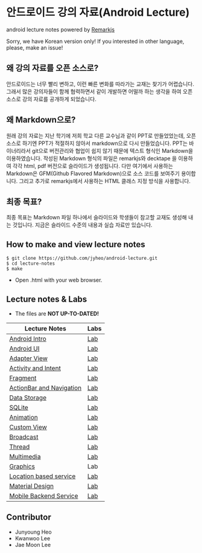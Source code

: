 # 안드로이드 강의 자료(Android Lecture)
android lecture notes powered by [Remarkjs](https://github.com/gnab/remark)

Sorry, we have Korean version only! If you interested in other language, please, make an issue!

## 왜 강의 자료를 오픈 소스로?
안드로이드는 너무 빨리 변하고, 이런 빠른 변화를 따라가는 교재는 찾기가 어렵습니다. 그래서 많은 강의자들이 함께 협력하면서 같이 개발하면 어떨까 하는 생각을 하여 오픈 소스로 강의 자료를 공개하게 되었습니다.

## 왜 Markdown으로?
원래 강의 자료는 지난 학기에 저희 학교 다른 교수님과 같이 PPT로 만들었었는데, 오픈 소스로 하기엔 PPT가 적절하지 않아서 markdown으로 다시 만들었습니다. PPT는 바이너리라서 git으로 버전관리와 협업이 쉽지 않기 때문에 텍스트 형식인 Markdown을 이용하였습니다.
작성된 Markdown 형식의 파일은 remarkjs와 decktape 을 이용하여 각각 html, pdf 버전으로 슬라이드가 생성됩니다.
다만 여기에서 사용하는 Markdown은 GFM(Github Flavored Markdown)으로 소스 코드를 보여주기 용이합니다.
그리고 추가로 remarkjs에서 사용하는 HTML 클래스 지정 방식을 사용합니다.

## 최종 목표?
최종 목표는 Markdown 파일 하나에서 슬라이드와 학생들이 참고할 교재도 생성해 내는 것입니다. 지금은 슬라이드 수준의 내용과 실습 자료만 있습니다.

## How to make and view lecture notes
```
$ git clone https://github.com/jyheo/android-lecture.git
$ cd lecture-notes
$ make
```
* Open .html with your web browser.

## Lecture notes & Labs
* The files are **NOT UP-TO-DATED!**

Lecture Notes | Labs
--------------|------------------
[Android Intro](https://jyheo.github.io/android-lecture/lecture-notes/android-intro.html) | [Lab](https://jyheo.github.io/android-lecture/labs/android-intro-lab.html)
[Android UI](https://jyheo.github.io/android-lecture/lecture-notes/android-ui.html) | [Lab](https://jyheo.github.io/android-lecture/labs/android-ui-lab.html)
[Adapter View](https://jyheo.github.io/android-lecture/lecture-notes/adapter-view.html) | [Lab](https://jyheo.github.io/android-lecture/labs/adapter-view-lab.html)
[Activity and Intent](https://jyheo.github.io/android-lecture/lecture-notes/activity-intent.html) | [Lab](https://jyheo.github.io/android-lecture/labs/activity-intent-lab.html)
[Fragment](https://jyheo.github.io/android-lecture/lecture-notes/fragment.html) | [Lab](https://jyheo.github.io/android-lecture/labs/fragment-lab.html)
[ActionBar and Navigation](https://jyheo.github.io/android-lecture/lecture-notes/actionbar-navigation.html) | [Lab](https://jyheo.github.io/android-lecture/labs/actionbar-navigation-lab.html)
[Data Storage](https://jyheo.github.io/android-lecture/lecture-notes/data-storage.html) | [Lab](https://jyheo.github.io/android-lecture/labs/data-storage-lab.html)
[SQLite](https://jyheo.github.io/android-lecture/lecture-notes/sqlite.html)  | [Lab](https://jyheo.github.io/android-lecture/labs/sqlite-lab.html)
[Animation](https://jyheo.github.io/android-lecture/lecture-notes/animation.html) | [Lab](https://jyheo.github.io/android-lecture/labs/animation-lab.html)
[Custom View](https://jyheo.github.io/android-lecture/lecture-notes/custom-view.html) | [Lab](https://jyheo.github.io/android-lecture/labs/custom-view-lab.html)
[Broadcast](https://jyheo.github.io/android-lecture/lecture-notes/broadcast.html) | [Lab](https://jyheo.github.io/android-lecture/labs/broadcast-lab.html)
[Thread](https://jyheo.github.io/android-lecture/lecture-notes/thread.html) | [Lab](https://jyheo.github.io/android-lecture/labs/thread-lab.html)
[Multimedia](https://jyheo.github.io/android-lecture/lecture-notes/multimedia.html) | [Lab](https://jyheo.github.io/android-lecture/labs/multimedia-lab.html)
[Graphics](https://jyheo.github.io/android-lecture/lecture-notes/graphics.html) | Lab
[Location based service](https://jyheo.github.io/android-lecture/lecture-notes/location.html) | [Lab](https://jyheo.github.io/android-lecture/labs/location-lab.html)
[Material Design](https://jyheo.github.io/android-lecture/lecture-notes/material-design.html) | [Lab](https://jyheo.github.io/android-lecture/labs/material-design-lab.html)
[Mobile Backend Service](https://jyheo.github.io/android-lecture/lecture-notes/mobile-backend.html) | [Lab](https://jyheo.github.io/android-lecture/labs/mobile-backend-lab.html)

## Contributor
* Junyoung Heo
* Kwanwoo Lee
* Jae Moon Lee
